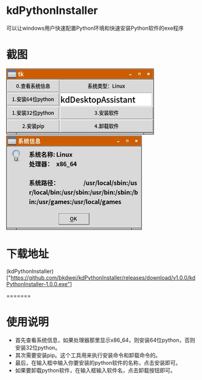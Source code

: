 # kdPythonInstaller
可以让windows用户快速配置Python环境和快速安装Python软件的exe程序

# 截图
![kdPythonInstaller_screenshot](/screenshot/screen-2019-04-05-13-57-26.png "截图")
![kdPythonInstaller_screenshot](/screenshot/screen-2019-04-05-13-59-08.png "截图")

# 下载地址
(kdPythonInstaller)["https://github.com/bkdwei/kdPythonInstaller/releases/download/v1.0.0/kdPythonInstaller-1.0.0.exe"]

=======
# 使用说明
- 首先查看系统信息，如果处理器那里显示x86_64，则安装64位python，否则安装32位python。
- 其次需要安装pip。这个工具用来执行安装命令和卸载命令的。
- 最后，在输入框中输入你要安装的python软件的名称，点击安装即可。
- 如果要卸载python软件，在输入框输入软件名，点击卸载按钮即可。